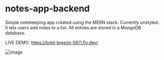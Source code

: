 # notes-app-backend
Simple notekeeping app created using the MERN stack. Currently unstyled. It lets users add notes to a list. All entries are stored in a MongoDB database.

LIVE DEMO: https://bold-breeze-5811.fly.dev/

![image](https://user-images.githubusercontent.com/77036553/192751795-61fe3b15-c4ce-4fac-b1fb-9b4b9fb2720d.png)
